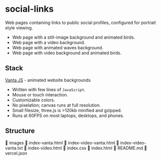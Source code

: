 # social-links
Web pages containing links to public social profiles, configured for portrait style viewing.

- Web page with a still-image background and animated birds.
- Web page with a video background.
- Web page with animated waves background.
- Web page with video background and animated birds.

## Stack
[Vanta JS](https://www.vantajs.com/) - animated website backgrounds
  - Written with few lines of `JavaScript`.
  - Mouse or touch interaction.
  - Customizable colors.
  - No pixelation; canvas runs at full resolution.
  - Small filesize, three.js is >120kb minified and gzipped.
  - Runs at 60FPS on most laptops, desktops, and phones.

## Structure
📁  images
📄  index-vanta.html
📄  index-video-vanta.html
📄  index-video-vanta.txt
📄  index-video.html
📄  index.css
📄  index.html
📄  README.md
📄  vercel.json
